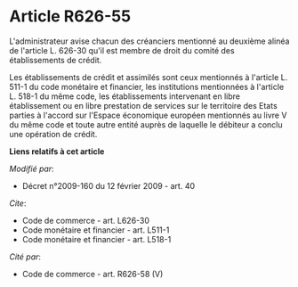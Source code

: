 # Article R626-55

L'administrateur avise chacun des créanciers mentionné au deuxième alinéa de l'article L. 626-30 qu'il est membre de droit du
comité des établissements de crédit. 

Les établissements de crédit et assimilés sont ceux mentionnés à l'article L. 511-1 du code monétaire et financier, les
institutions mentionnées à l'article L. 518-1 du même code, les établissements intervenant en libre établissement ou en libre
prestation de services sur le territoire des Etats parties à l'accord sur l'Espace économique européen mentionnés au livre V
du même code et toute autre entité auprès de laquelle le débiteur a conclu une opération de crédit.

**Liens relatifs à cet article**

_Modifié par_:

  - Décret n°2009-160 du 12 février 2009 - art. 40

_Cite_:

  - Code de commerce - art. L626-30
  - Code monétaire et financier - art. L511-1
  - Code monétaire et financier - art. L518-1

_Cité par_:

  - Code de commerce - art. R626-58 (V)
